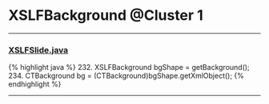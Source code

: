 # XSLFBackground @Cluster 1

***

### [XSLFSlide.java](https://searchcode.com/codesearch/view/97406624/)
{% highlight java %}
232. XSLFBackground bgShape = getBackground();
234.     CTBackground bg = (CTBackground)bgShape.getXmlObject();
{% endhighlight %}

***


